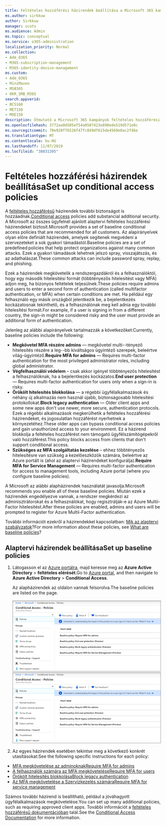 ```yaml
---
title: Feltételes hozzáférési házirendek beállítása a Microsoft 365 kampányhoz
ms.author: sirkkuw
author: Sirkkuw
manager: scotv
ms.audience: Admin
ms.topic: conceptual
ms.service: o365-administration
localization_priority: Normal
ms.collection:
- Adm_O365
- M365-subscription-management
- M365-identity-device-management
ms.custom:
- Adm_O365
- MiniMaven
- MSB365
- OKR_SMB_M365
search.appverid:
- BCS160
- MET150
- MOE150
description: Útmutató a Microsoft 365 kampányok feltételes hozzáférési házirendjeinek beállításához.
ms.openlocfilehash: 3772aa0d505ef54a0587423e890ede519d571e0c
ms.sourcegitcommit: 70e920f76526f47fc849df615de4569e0ac2f4be
ms.translationtype: MT
ms.contentlocale: hu-HU
ms.lasthandoff: 11/07/2019
ms.locfileid: "38031395"
---
```

# <a name="set-up-conditional-access-policies"></a><span data-ttu-id="58631-103">Feltételes hozzáférési házirendek beállítása</span><span class="sxs-lookup"><span data-stu-id="58631-103">Set up conditional access policies</span></span>

<span data-ttu-id="58631-104">A [feltételes hozzáférésű](https://docs.microsoft.com/azure/active-directory/conditional-access/overview) házirendek további biztonságot is hozzáadnak.</span><span class="sxs-lookup"><span data-stu-id="58631-104">[Conditional access](https://docs.microsoft.com/azure/active-directory/conditional-access/overview) policies add substancial additional security.</span></span> <span data-ttu-id="58631-105">A Microsoft az összes ügyfelnél ajánlott alaptervi feltételes hozzáférési házirendeket biztosít.</span><span class="sxs-lookup"><span data-stu-id="58631-105">Microsoft provides a set of baseline conditional access policies that are recommended for all customers.</span></span> <span data-ttu-id="58631-106">Az alapirányelvek olyan előre definiált házirendek, amelyek segítenek megvédeni a szervezeteket a sok gyakori támadástól.</span><span class="sxs-lookup"><span data-stu-id="58631-106">Baseline policies are a set of predefined policies that help protect organizations against many common attacks.</span></span> <span data-ttu-id="58631-107">Ezek a gyakori támadások lehetnek jelszó spray, visszajátszás, és az adathalászat.</span><span class="sxs-lookup"><span data-stu-id="58631-107">These common attacks can include password spray, replay, and phishing.</span></span>

<span data-ttu-id="58631-108">Ezek a házirendek megkövetelik a rendszergazdákról és a felhasználóktól, hogy egy második hitelesítési formát (többtényezős hitelesítést vagy MFA) adjon meg, ha bizonyos feltételek teljesülnek.</span><span class="sxs-lookup"><span data-stu-id="58631-108">These policies require admins and users to enter a second form of authentication (called multifactor authentication, or MFA) when certain conditions are met.</span></span> <span data-ttu-id="58631-109">Ha például egy felhasználó egy másik országból jelentkezik be, a bejelentkezés kockázatosnak tekinthető, és a felhasználónak meg kell adnia egy további hitelesítési formát.</span><span class="sxs-lookup"><span data-stu-id="58631-109">For example, if a user is signing in from a different country, the sign-in might be considered risky and the user must provide an additional form of authentication.</span></span> 

<span data-ttu-id="58631-110">Jelenleg az alábbi alapirányelvek tartalmazzák a következőket:</span><span class="sxs-lookup"><span data-stu-id="58631-110">Currently, baseline policies include the following:</span></span>
- <span data-ttu-id="58631-111">**Megkövetel MFA részére admins** — megkövetel multi--tényező hitelesítés részére a leg--bb kiváltságos ügyintéző szerepek, beleértve világ-ügyintéző.</span><span class="sxs-lookup"><span data-stu-id="58631-111">**Require MFA for admins** — Requires multi-factor authentication for the most privileged administrator roles, including global administrator.</span></span>
- <span data-ttu-id="58631-112">**Végfelhasználói védelem** – csak akkor igényel többtényezős hitelesítést a felhasználóknak, ha a bejelentkezés kockázatos.</span><span class="sxs-lookup"><span data-stu-id="58631-112">**End user protection** — Requires multi-factor authentication for users only when a sign-in is risky.</span></span> 
- <span data-ttu-id="58631-113">**Örökölt hitelesítés blokkolása** — a régebbi ügyfélalkalmazások és néhány új alkalmazás nem használ újabb, biztonságosabb hitelesítési protokollokat.</span><span class="sxs-lookup"><span data-stu-id="58631-113">**Block legacy authentication** — Older client apps and some new apps don't use newer, more secure, authentication protocols.</span></span> <span data-ttu-id="58631-114">Ezek a régebbi alkalmazások megkerülhetik a feltételes hozzáférési házirendeket, és jogosulatlan hozzáférést nyerhetnek a környezetéhez.</span><span class="sxs-lookup"><span data-stu-id="58631-114">These older apps can bypass conditional access policies and gain unauthorized access to your environment.</span></span> <span data-ttu-id="58631-115">Ez a házirend blokkolja a feltételes hozzáférést nem támogató ügyfélszámítógépekről való hozzáférést.</span><span class="sxs-lookup"><span data-stu-id="58631-115">This policy blocks access from clients that don't support conditional access.</span></span> 
- <span data-ttu-id="58631-116">**Szükséges az MFA szolgáltatás kezelése** – ehhez többtényezős hitelesítésre van szükség a kezelőeszközök számára, beleértve az Azure portált is (ahol az alaptervi házirendeket konfigurálja).</span><span class="sxs-lookup"><span data-stu-id="58631-116">**Require MFA for Service Management** — Requires multi-factor authentication for access to management tools, including Azure portal (where you configure baseline policies).</span></span> 

<span data-ttu-id="58631-117">A Microsoft az alábbi alapházirendek használatát javasolja.</span><span class="sxs-lookup"><span data-stu-id="58631-117">Microsoft recommends you enable all of these baseline policies.</span></span> <span data-ttu-id="58631-118">Miután ezek a házirendek engedélyezve vannak, a rendszer megkérdezi az adminisztrátorokat és a felhasználókat, hogy regisztrálják-e az Azure Multii-Factor hitelesítést.</span><span class="sxs-lookup"><span data-stu-id="58631-118">After these policies are enabled, admins and users will be prompted to register for Azure Multii-Factor authentication.</span></span>

<span data-ttu-id="58631-119">További információt ezekről a házirendekkel kapcsolatban: [Mik az alaptervi szabályzatok](https://docs.microsoft.com/azure/active-directory/conditional-access/concept-baseline-protection)?</span><span class="sxs-lookup"><span data-stu-id="58631-119">For more information about these policies, see [What are baseline policies](https://docs.microsoft.com/azure/active-directory/conditional-access/concept-baseline-protection)?</span></span>


## <a name="set-up-baseline-policies"></a><span data-ttu-id="58631-120">Alaptervi házirendek beállítása</span><span class="sxs-lookup"><span data-stu-id="58631-120">Set up baseline policies</span></span>

1. <span data-ttu-id="58631-121">Látogasson el az [Azure portálra](https://portal.azure.com), majd keresse meg az **Azure Active Directory** \> **feltételes elérését**.</span><span class="sxs-lookup"><span data-stu-id="58631-121">Go to [Azure portal](https://portal.azure.com), and then navigate to **Azure Active Directory** \> **Conditional Access**.</span></span>
    
    <span data-ttu-id="58631-122">Az alapházirendek az oldalon vannak felsorolva.</span><span class="sxs-lookup"><span data-stu-id="58631-122">The baseline policies are listed on the page.</span></span> <br/> <br/>
    <span data-ttu-id="58631-123">![A feltételes hozzáférésű alaptervi házirendeket tartalmazó lap.](media/baslinepolicies.png)</span><span class="sxs-lookup"><span data-stu-id="58631-123">![Page that lists baseline policies for conditional access.](media/baslinepolicies.png)</span></span>
1. <span data-ttu-id="58631-124">Az egyes házirendek esetében tekintse meg a következő konkrét utasításokat:</span><span class="sxs-lookup"><span data-stu-id="58631-124">See the following specific instructions for each policy:</span></span>

  - [<span data-ttu-id="58631-125">MFA megkövetelése az adminoknak</span><span class="sxs-lookup"><span data-stu-id="58631-125">Require MFA for admins</span></span>](https://docs.microsoft.com/azure/active-directory/conditional-access/howto-baseline-protect-administrators)
- [<span data-ttu-id="58631-126">A felhasználók számára az MFA megkövetelése</span><span class="sxs-lookup"><span data-stu-id="58631-126">Require MFA for users</span></span>](https://docs.microsoft.com/azure/active-directory/conditional-access/howto-baseline-protect-end-users)  
 - [<span data-ttu-id="58631-127">Örökölt hitelesítés blokkolása</span><span class="sxs-lookup"><span data-stu-id="58631-127">Block legacy authentication</span></span>](https://docs.microsoft.com/azure/active-directory/conditional-access/howto-baseline-protect-legacy-auth)
  - [<span data-ttu-id="58631-128">Az MFA megkövetelése a Szervizkezelés számára</span><span class="sxs-lookup"><span data-stu-id="58631-128">Require MFA for service management</span></span>](https://docs.microsoft.com/azure/active-directory/conditional-access/howto-baseline-protect-azure)

<span data-ttu-id="58631-129">Számos további házirend is beállítható, például a jóváhagyott ügyfélalkalmazások megkövetelése.</span><span class="sxs-lookup"><span data-stu-id="58631-129">You can set up many additional policies, such as requiring approved client apps.</span></span> <span data-ttu-id="58631-130">További információt a [feltételes hozzáférésű dokumentációban](https://docs.microsoft.com/azure/active-directory/conditional-access/) talál.</span><span class="sxs-lookup"><span data-stu-id="58631-130">See the [Conditional Access Documentation](https://docs.microsoft.com/azure/active-directory/conditional-access/) for more information.</span></span>